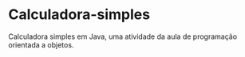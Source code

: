 # Calculadora-simples
Calculadora simples em Java, uma atividade da aula de programação orientada a objetos.

